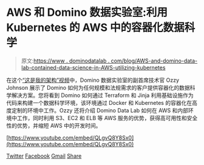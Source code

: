 # AWS 和 Domino 数据实验室:利用 Kubernetes 的 AWS 中的容器化数据科学

> 原文:[https://www . dominodatalab . com/blog/AWS-and-domino-data-lab-contained-data-science-in-AWS-utilizing-kubernetes](https://www.dominodatalab.com/blog/aws-and-domino-data-lab-containerized-data-science-in-aws-utilizing-kubernetes)

在这个[“这是我的架构”视频](https://amzn.to/2xOwftL)中，Domino 数据实验室的副首席技术官 Ozzy Johnson 展示了 Domino 如何为任何规模和法规需求的客户提供容器化的数据科学解决方案。您将看到 Domino 如何通过 Terraform 和 Jinja 利用基础设施作为代码来构建一个数据科学环境，该环境通过 Docker 和 Kubernetes 的容器化在高度定制的环境中工作。Ozzy 还将介绍 Domino Data Lab 如何在 AWS 和内部环境中工作，同时利用 S3、EC2 和 ELB 等 AWS 服务的优势，获得高可用性和安全性的优势，并缩短 AWS 中的开发时间。

[https://www.youtube.com/embed/QLgvQ8Y8Sx0](https://www.youtube.com/embed/QLgvQ8Y8Sx0)

[Twitter](/#twitter) [Facebook](/#facebook) [Gmail](/#google_gmail) [Share](https://www.addtoany.com/share#url=https%3A%2F%2Fwww.dominodatalab.com%2Fblog%2Faws-and-domino-data-lab-containerized-data-science-in-aws-utilizing-kubernetes%2F&title=AWS%20and%20Domino%20Data%20Lab%3A%20Containerized%20Data%20Science%20in%20AWS%20Utilizing%20Kubernetes)